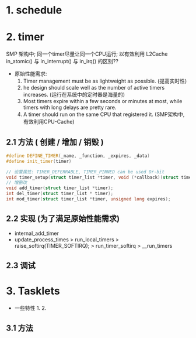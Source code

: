 



# 1. schedule

 
# 2. timer
SMP 架构中; 同一个timer尽量让同一个CPU运行; 以有效利用 L2Cache
in_atomic() 与 in_interrupt() 与 in_irq() 的区别??
+ 原始性能需求:
    1. Timer management must be as lightweight as possible. (提高实时性)
    2. he design should scale well as the number of active timers increases. (运行在系统中的定时器是海量的)
    3. Most timers expire within a few seconds or minutes at most, while timers with long delays are pretty rare.
    4. A timer should run on the same CPU that registered it. (SMP架构中, 有效利用CPU-Cache)
## 2.1 方法 ( 创建 / 增加 / 销毁 )
```c++
#define DEFINE_TIMER(_name, _function, _expires, _data)
#define init_timer(timer)

// 设置属性: TIMER_DEFERRABLE, TIMER_PINNED can be used Or-bit
void timer_setup(struct timer_list *timer, void (*callback)(struct timer_list *), unsigned int flags);
// 增删改
void add_timer(struct timer_list *timer);
int del_timer(struct timer_list * timer);
int mod_timer(struct timer_list *timer, unsigned long expires);
```
## 2.2 实现 (为了满足原始性能需求)
+ internal_add_timer
+ update_process_times > run_local_timers > raise_softirq(TIMER_SOFTIRQ); > run_timer_softirq > __run_timers
## 2.3 调试

# 3. Tasklets
+ 一些特性
    1. 
    2. 
## 3.1 方法